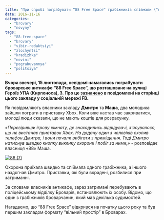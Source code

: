 ```yaml
---
title: "При спробі пограбувати “88 Free Space” грабіжників спіймали \"на гарячому\""
date: 2016-11-16
categories: 
  - "brovary"
  - "novyny"
tags: 
  - "88-free-space"
  - "brovary"
  - "vibir-redaktsiyi"
  - "zlochyntsi"
  - "kradizhka"
  - "novini"
  - "pograbuvannya"
  - "politsiya"
---
```


**Вчора ввечері, 15 листопада, невідомі намагались пограбувати броварське антикафе “88 Free Space”, що розташоване на вулиці Героїв УПА (Кирпоноса), 3. Про це [зазначено](https://www.facebook.com/88freespace/photos/a.241313436231148.1073741833.196068287422330/330975923931565/?type=3&theater) в повідомлені на сторінці цього закладу у соціальній мережі FB.**

Як повідомляють власники закладу **Дмитро** та **Маша**, два молодика зайшли пограти в приставку Xbox. Коли вже настав час закриватися, молоді люди сказали, що не мають коштів для розрахунку.

_«Перевіривши ігрову кімнату, де знаходились відвідувачі, з'ясувалося, що не вистачає приставок Xbox. На додачу один з чоловіків схопив телефон Дмитра, і вони почали вибігати з приміщення. Тоді Дмитро натиснув швидко кнопку виклику охорони і побіг за ними,»_ - розповідає власниця «88» Маша.

[![88 (7)](https://mpz.brovary.org/wp-content/uploads/2016/03/88-7.jpg)](https://mpz.brovary.org/wp-content/uploads/2016/03/88-7.jpg)

Охорона приїхала швидко та спіймала одного грабіжника, а іншого наздогнав Дмитро. Приставки, які були вкрадені, розбилися при затриманні.

За словами власників антикафе, зараз затримані перебувають в поліцейському відділку Броварів, встановлюють їх особу. Відомо, що один з грабіжників броварчанин, який мав декілька судимостей.

Нагадаємо, що “88 Free Space” [відкрився](https://mpz.brovary.org/88-free-space-pershe-antykafe-v-brovarah/) на початку цього року та був першим закладом формату “вільний простір” в Броварах.
